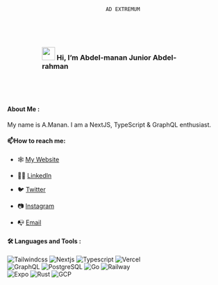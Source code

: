 <div id="header" align="center">
   <div id="badges">
      
        AD EXTREMUM
      
  </div>
</div>
  <h3 align="left" style="margin:5rem;"> 
   <img src="https://media.giphy.com/media/hvRJCLFzcasrR4ia7z/giphy.gif" width="30"/> 
   Hi, I’m Abdel-manan Junior Abdel-rahman 
 </h3>

#### About Me :
My name is A.Manan. I am a NextJS, TypeScript & GraphQL enthusiast.

#### :mailbox:How to reach me:
- 🕸️ [My Website](https://manans-site.vercel.app)

- 🧑‍💼 [LinkedIn](https://www.linkedin.com/in/abdelmanan-abdelrahman-9636551a4/)

- 🐦 [Twitter](https://twitter.com/AbdelmananAbde2)

- 📷 [Instagram](http://instagram.com/amanan.jay)
 
- 📭 <a href='mailto:me@themanan.me'>Email</a>



#### :hammer_and_wrench: Languages and Tools :
<div width="100%">
   <img src="https://img.shields.io/badge/Tailwind_CSS-38B2AC?style=for-the-badge&logo=tailwind-css&logoColor=white" alt="Tailwindcss"/>
   <img src="https://img.shields.io/badge/Nextjs-000000?style=for-the-badge&logo=next.js&logoColor=white" alt="Nextjs"/>
   <img src="https://img.shields.io/badge/TypeScript-007ACC?style=for-the-badge&logo=typescript&logoColor=white" alt="Typescript"/>
   <img src="https://img.shields.io/badge/Vercel-000000?style=for-the-badge&logo=vercel&logoColor=white" alt="Vercel"/>
   <br/>
   <img src="https://img.shields.io/badge/Graphql-e006e0?style=for-the-badge&logo=graphql&logoColor=white" alt="GraphQL"/>
   <img src="https://img.shields.io/badge/PostgreSQL-316192?style=for-the-badge&logo=postgresql&logoColor=white" title="PostgreSQL"  alt="PostgreSQL" />
   <img src="https://img.shields.io/badge/Go-00ADD8?style=for-the-badge&logo=go&logoColor=white" alt="Go"/>
   <img src="https://img.shields.io/badge/railway-333333?style=for-the-badge&logo=railway&logoColor=white" alt="Railway"/>
   <br/>
   <img src="https://img.shields.io/badge/Expo-1B1F23?style=for-the-badge&logo=expo&logoColor=white" alt="Expo"/>
   <img src="https://img.shields.io/badge/Rust-b65006?style=for-the-badge&logo=rust&logoColor=white" alt="Rust"/>
   <img src="https://img.shields.io/badge/GCP-fff000?style=for-the-badge&logo=google%20cloud&color=fedcba" alt="GCP" />
   
<!--   <img src="https://github.com/devicons/devicon/blob/master/icons/matlab/matlab-original.svg" title="Matlab" alt="Matlab" width="40" height="40"/>&nbsp; -->
 
</div>
</div>&nbsp;
  
</div>
